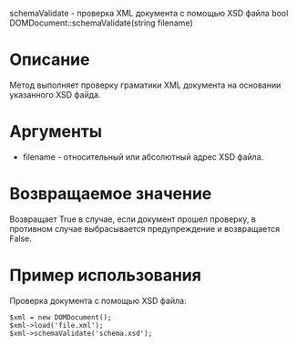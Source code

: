 schemaValidate - проверка XML документа с помощью XSD файла
    bool DOMDocument::schemaValidate(string filename)

Описание
========

Метод выполняет проверку граматики XML документа на основании указанного XSD файда.

Аргументы
=========

* filename - относительный или абсолютный адрес XSD файла.

Возвращаемое значение
=====================

Возвращает True в случае, если документ прошел проверку, в противном случае выбрасывается предупреждение и возвращается False.

Пример использования
====================

Проверка документа с помощью XSD файла:

    $xml = new DOMDocument();
    $xml->load('file.xml');
    $xml->schemaValidate('schema.xsd');
